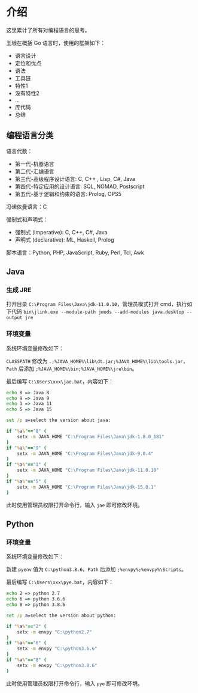 # 介绍

这里累计了所有对编程语言的思考。

王垠在概括 Go 语言时，使用的框架如下：

- 语言设计
- 定位和优点
- 语法
- 工具链
- 特性1
- 没有特性2
- ...
- 库代码
- 总结

## 编程语言分类

语言代数：

- 第一代-机器语言
- 第二代-汇编语言
- 第三代-高级程序设计语言: C, C++ , Lisp, C#, Java
- 第四代-特定应用的设计语言: SQL, NOMAD, Postscript
- 第五代-基于逻辑和约束的语言: Prolog, OPS5

冯诺依曼语言：C

强制式和声明式：

- 强制式 (imperative): C, C++, C#, Java
- 声明式 (declarative): ML, Haskell, Prolog

脚本语言：Python, PHP, JavaScript, Ruby, Perl, Tcl, Awk

## Java

### 生成 JRE

打开目录 `C:\Program Files\Java\jdk-11.0.10`，管理员模式打开 cmd，执行如下代码  `bin\jlink.exe --module-path jmods --add-modules java.desktop --output jre`

### 环境变量

系统环境变量修改如下：

`CLASSPATH` 修改为 `.;%JAVA_HOME%\lib\dt.jar;%JAVA_HOME%\lib\tools.jar`，`Path` 后添加 `;%JAVA_HOME%\bin;%JAVA_HOME%\jre\bin`。

最后编写 `C:\Users\xxx\jae.bat`，内容如下：

```bat
echo 8 => Java 8
echo 9 => Java 9
echo 1 => Java 11
echo 5 => Java 15

set /p a=select the version about java:

if "%a%"=="8" (
    setx -m JAVA_HOME "C:\Program Files\Java\jdk-1.8.0_181"
)
if "%a%"=="9" (
    setx -m JAVA_HOME "C:\Program Files\Java\jdk-9.0.4"
)
if "%a%"=="1" (
    setx -m JAVA_HOME "C:\Program Files\Java\jdk-11.0.10"
)
if "%a%"=="5" (
    setx -m JAVA_HOME "C:\Program Files\Java\jdk-15.0.1"
)
```

此时使用管理员权限打开命令行，输入 `jae` 即可修改环境。

## Python

### 环境变量

系统环境变量修改如下：

新建 `pyenv` 值为 `C:\python3.8.6`，`Path` 后添加 `;%envpy%;%envpy%\Scripts`。

最后编写 `C:\Users\xxx\pye.bat`，内容如下：

```bat
echo 2 => python 2.7
echo 6 => python 3.6.6
echo 8 => python 3.8.6

set /p a=select the version about python:

if "%a%"=="2" (
    setx -m envpy "C:\python2.7"
)
if "%a%"=="6" (
    setx -m envpy "C:\python3.6.6"
)
if "%a%"=="8" (
    setx -m envpy "C:\python3.8.6"
)
```

此时使用管理员权限打开命令行，输入 `pye` 即可修改环境。